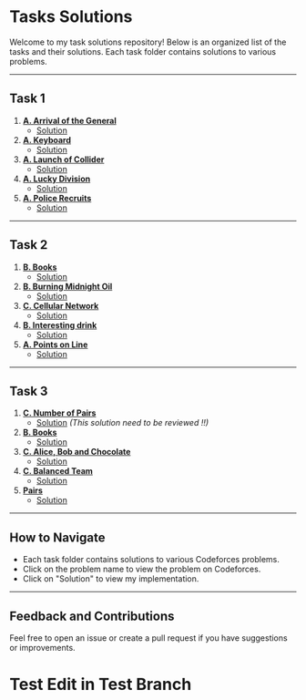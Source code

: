 # Tasks Solutions

Welcome to my task solutions repository! Below is an organized list of the tasks and their solutions. Each task folder contains solutions to various problems.

---

## Task 1
1. **[A. Arrival of the General](https://codeforces.com/problemset/problem/144/A)**
   - [Solution](https://github.com/MaHmoudHaBlaSs/IEEE-CS-25/blob/master/Rookies/Task1/ArrivalOfGeneral.java)
3. **[A. Keyboard](https://codeforces.com/problemset/problem/474/A)**
   - [Solution](https://github.com/MaHmoudHaBlaSs/IEEE-CS-25/blob/master/Rookies/Task1/Keyboard.java)
5. **[A. Launch of Collider](https://codeforces.com/problemset/problem/699/A)**
   - [Solution](https://github.com/MaHmoudHaBlaSs/IEEE-CS-25/blob/master/Rookies/Task1/LaunchOfCollider.java)
7. **[A. Lucky Division](https://codeforces.com/problemset/problem/122/A)**
   - [Solution](https://github.com/MaHmoudHaBlaSs/IEEE-CS-25/blob/master/Rookies/Task1/LuckyDivision.java)
9. **[A. Police Recruits](https://codeforces.com/problemset/problem/427/A)**
   - [Solution](https://github.com/MaHmoudHaBlaSs/IEEE-CS-25/blob/master/Rookies/Task1/PoliceRecruits.java)

---

## Task 2
1. **[B. Books](https://codeforces.com/problemset/problem/279/B)**
   - [Solution](https://github.com/MaHmoudHaBlaSs/IEEE-CS-25/blob/master/Rookies/Task_2/Books.java)
3. **[B. Burning Midnight Oil](https://codeforces.com/problemset/problem/165/B)**
   - [Solution](https://github.com/MaHmoudHaBlaSs/IEEE-CS-25/blob/master/Rookies/Task_2/BurningMidnightOil.java)
5. **[C. Cellular Network](https://codeforces.com/problemset/problem/702/C)**
   - [Solution](https://github.com/MaHmoudHaBlaSs/IEEE-CS-25/blob/master/Rookies/Task_2/CellularNetwork.java)
7. **[B. Interesting drink](https://codeforces.com/problemset/problem/706/B)**
   - [Solution](https://github.com/MaHmoudHaBlaSs/IEEE-CS-25/blob/master/Rookies/Task_2/InterestingDrink.java)
9. **[A. Points on Line](https://codeforces.com/problemset/problem/251/A)**
   - [Solution](https://github.com/MaHmoudHaBlaSs/IEEE-CS-25/blob/master/Rookies/Task_2/PointsOnLine.java)

---
## Task 3
1. **[C. Number of Pairs](https://codeforces.com/problemset/problem/1538/C)** 
   - [Solution](https://github.com/MaHmoudHaBlaSs/IEEE-CS-25/blob/master/Rookies/Task_3/NumberOfPairs.java)   *(This solution need to be reviewed !!)* 
2. **[B. Books](https://codeforces.com/problemset/problem/279/B)**
   - [Solution](https://github.com/MaHmoudHaBlaSs/IEEE-CS-25/blob/master/Rookies/Task_3/Books.java)
3. **[C. Alice, Bob and Chocolate](https://codeforces.com/problemset/problem/6/C)**
   - [Solution](https://github.com/MaHmoudHaBlaSs/IEEE-CS-25/blob/master/Rookies/Task_3/AliceBobAndChocolate.java)
4. **[C. Balanced Team](https://codeforces.com/problemset/problem/1133/C)**
   - [Solution](https://github.com/MaHmoudHaBlaSs/IEEE-CS-25/blob/master/Rookies/Task_3/BalancedTeam.java)
5. **[Pairs](https://www.hackerrank.com/challenges/pairs/problem)**
   - [Solution](https://github.com/MaHmoudHaBlaSs/IEEE-CS-25/blob/master/Rookies/Task_3/Pairs.java)
     
---

## How to Navigate

- Each task folder contains solutions to various Codeforces problems.
- Click on the problem name to view the problem on Codeforces.
- Click on "Solution" to view my implementation.

---

## Feedback and Contributions

Feel free to open an issue or create a pull request if you have suggestions or improvements.
# Test Edit in Test Branch
